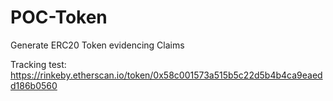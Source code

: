 # POC-Token
Generate ERC20 Token evidencing Claims

Tracking test: https://rinkeby.etherscan.io/token/0x58c001573a515b5c22d5b4b4ca9eaedd186b0560 
